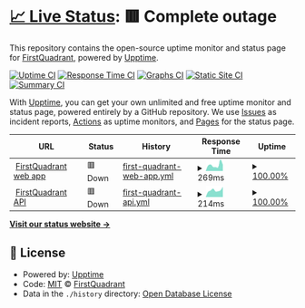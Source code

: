 # [📈 Live Status](https://firstquadrant-ai.github.io/status): <!--live status--> **🟥 Complete outage**

This repository contains the open-source uptime monitor and status page for [FirstQuadrant](https://firstquadrant.ai), powered by [Upptime](https://github.com/upptime/upptime).

[![Uptime CI](https://github.com/firstquadrant-ai/status/workflows/Uptime%20CI/badge.svg)](https://github.com/firstquadrant-ai/status/actions?query=workflow%3A%22Uptime+CI%22)
[![Response Time CI](https://github.com/firstquadrant-ai/status/workflows/Response%20Time%20CI/badge.svg)](https://github.com/firstquadrant-ai/status/actions?query=workflow%3A%22Response+Time+CI%22)
[![Graphs CI](https://github.com/firstquadrant-ai/status/workflows/Graphs%20CI/badge.svg)](https://github.com/firstquadrant-ai/status/actions?query=workflow%3A%22Graphs+CI%22)
[![Static Site CI](https://github.com/firstquadrant-ai/status/workflows/Static%20Site%20CI/badge.svg)](https://github.com/firstquadrant-ai/status/actions?query=workflow%3A%22Static+Site+CI%22)
[![Summary CI](https://github.com/firstquadrant-ai/status/workflows/Summary%20CI/badge.svg)](https://github.com/firstquadrant-ai/status/actions?query=workflow%3A%22Summary+CI%22)

With [Upptime](https://upptime.js.org), you can get your own unlimited and free uptime monitor and status page, powered entirely by a GitHub repository. We use [Issues](https://github.com/firstquadrant-ai/status/issues) as incident reports, [Actions](https://github.com/firstquadrant-ai/status/actions) as uptime monitors, and [Pages](https://firstquadrant-ai.github.io/status) for the status page.

<!--start: status pages-->
<!-- This summary is generated by Upptime (https://github.com/upptime/upptime) -->
<!-- Do not edit this manually, your changes will be overwritten -->
<!-- prettier-ignore -->
| URL | Status | History | Response Time | Uptime |
| --- | ------ | ------- | ------------- | ------ |
| <img alt="" src="https://icons.duckduckgo.com/ip3/firstquadrant.ai.ico" height="13"> [FirstQuadrant web app](https://firstquadrant.ai) | 🟥 Down | [first-quadrant-web-app.yml](https://github.com/firstquadrant-ai/status/commits/HEAD/history/first-quadrant-web-app.yml) | <details><summary><img alt="Response time graph" src="./graphs/first-quadrant-web-app/response-time-week.png" height="20"> 269ms</summary><br><a href="https://status.firstquadrant.ai/history/first-quadrant-web-app"><img alt="Response time 336" src="https://img.shields.io/endpoint?url=https%3A%2F%2Fraw.githubusercontent.com%2Ffirstquadrant-ai%2Fstatus%2FHEAD%2Fapi%2Ffirst-quadrant-web-app%2Fresponse-time.json"></a><br><a href="https://status.firstquadrant.ai/history/first-quadrant-web-app"><img alt="24-hour response time 157" src="https://img.shields.io/endpoint?url=https%3A%2F%2Fraw.githubusercontent.com%2Ffirstquadrant-ai%2Fstatus%2FHEAD%2Fapi%2Ffirst-quadrant-web-app%2Fresponse-time-day.json"></a><br><a href="https://status.firstquadrant.ai/history/first-quadrant-web-app"><img alt="7-day response time 269" src="https://img.shields.io/endpoint?url=https%3A%2F%2Fraw.githubusercontent.com%2Ffirstquadrant-ai%2Fstatus%2FHEAD%2Fapi%2Ffirst-quadrant-web-app%2Fresponse-time-week.json"></a><br><a href="https://status.firstquadrant.ai/history/first-quadrant-web-app"><img alt="30-day response time 283" src="https://img.shields.io/endpoint?url=https%3A%2F%2Fraw.githubusercontent.com%2Ffirstquadrant-ai%2Fstatus%2FHEAD%2Fapi%2Ffirst-quadrant-web-app%2Fresponse-time-month.json"></a><br><a href="https://status.firstquadrant.ai/history/first-quadrant-web-app"><img alt="1-year response time 328" src="https://img.shields.io/endpoint?url=https%3A%2F%2Fraw.githubusercontent.com%2Ffirstquadrant-ai%2Fstatus%2FHEAD%2Fapi%2Ffirst-quadrant-web-app%2Fresponse-time-year.json"></a></details> | <details><summary><a href="https://status.firstquadrant.ai/history/first-quadrant-web-app">100.00%</a></summary><a href="https://status.firstquadrant.ai/history/first-quadrant-web-app"><img alt="All-time uptime 99.99%" src="https://img.shields.io/endpoint?url=https%3A%2F%2Fraw.githubusercontent.com%2Ffirstquadrant-ai%2Fstatus%2FHEAD%2Fapi%2Ffirst-quadrant-web-app%2Fuptime.json"></a><br><a href="https://status.firstquadrant.ai/history/first-quadrant-web-app"><img alt="24-hour uptime 100.00%" src="https://img.shields.io/endpoint?url=https%3A%2F%2Fraw.githubusercontent.com%2Ffirstquadrant-ai%2Fstatus%2FHEAD%2Fapi%2Ffirst-quadrant-web-app%2Fuptime-day.json"></a><br><a href="https://status.firstquadrant.ai/history/first-quadrant-web-app"><img alt="7-day uptime 100.00%" src="https://img.shields.io/endpoint?url=https%3A%2F%2Fraw.githubusercontent.com%2Ffirstquadrant-ai%2Fstatus%2FHEAD%2Fapi%2Ffirst-quadrant-web-app%2Fuptime-week.json"></a><br><a href="https://status.firstquadrant.ai/history/first-quadrant-web-app"><img alt="30-day uptime 99.90%" src="https://img.shields.io/endpoint?url=https%3A%2F%2Fraw.githubusercontent.com%2Ffirstquadrant-ai%2Fstatus%2FHEAD%2Fapi%2Ffirst-quadrant-web-app%2Fuptime-month.json"></a><br><a href="https://status.firstquadrant.ai/history/first-quadrant-web-app"><img alt="1-year uptime 99.98%" src="https://img.shields.io/endpoint?url=https%3A%2F%2Fraw.githubusercontent.com%2Ffirstquadrant-ai%2Fstatus%2FHEAD%2Fapi%2Ffirst-quadrant-web-app%2Fuptime-year.json"></a></details>
| <img alt="" src="https://icons.duckduckgo.com/ip3/firstquadrant.ai.ico" height="13"> [FirstQuadrant API](https://firstquadrant.ai/api/health) | 🟥 Down | [first-quadrant-api.yml](https://github.com/firstquadrant-ai/status/commits/HEAD/history/first-quadrant-api.yml) | <details><summary><img alt="Response time graph" src="./graphs/first-quadrant-api/response-time-week.png" height="20"> 214ms</summary><br><a href="https://status.firstquadrant.ai/history/first-quadrant-api"><img alt="Response time 218" src="https://img.shields.io/endpoint?url=https%3A%2F%2Fraw.githubusercontent.com%2Ffirstquadrant-ai%2Fstatus%2FHEAD%2Fapi%2Ffirst-quadrant-api%2Fresponse-time.json"></a><br><a href="https://status.firstquadrant.ai/history/first-quadrant-api"><img alt="24-hour response time 113" src="https://img.shields.io/endpoint?url=https%3A%2F%2Fraw.githubusercontent.com%2Ffirstquadrant-ai%2Fstatus%2FHEAD%2Fapi%2Ffirst-quadrant-api%2Fresponse-time-day.json"></a><br><a href="https://status.firstquadrant.ai/history/first-quadrant-api"><img alt="7-day response time 214" src="https://img.shields.io/endpoint?url=https%3A%2F%2Fraw.githubusercontent.com%2Ffirstquadrant-ai%2Fstatus%2FHEAD%2Fapi%2Ffirst-quadrant-api%2Fresponse-time-week.json"></a><br><a href="https://status.firstquadrant.ai/history/first-quadrant-api"><img alt="30-day response time 272" src="https://img.shields.io/endpoint?url=https%3A%2F%2Fraw.githubusercontent.com%2Ffirstquadrant-ai%2Fstatus%2FHEAD%2Fapi%2Ffirst-quadrant-api%2Fresponse-time-month.json"></a><br><a href="https://status.firstquadrant.ai/history/first-quadrant-api"><img alt="1-year response time 257" src="https://img.shields.io/endpoint?url=https%3A%2F%2Fraw.githubusercontent.com%2Ffirstquadrant-ai%2Fstatus%2FHEAD%2Fapi%2Ffirst-quadrant-api%2Fresponse-time-year.json"></a></details> | <details><summary><a href="https://status.firstquadrant.ai/history/first-quadrant-api">100.00%</a></summary><a href="https://status.firstquadrant.ai/history/first-quadrant-api"><img alt="All-time uptime 99.97%" src="https://img.shields.io/endpoint?url=https%3A%2F%2Fraw.githubusercontent.com%2Ffirstquadrant-ai%2Fstatus%2FHEAD%2Fapi%2Ffirst-quadrant-api%2Fuptime.json"></a><br><a href="https://status.firstquadrant.ai/history/first-quadrant-api"><img alt="24-hour uptime 99.99%" src="https://img.shields.io/endpoint?url=https%3A%2F%2Fraw.githubusercontent.com%2Ffirstquadrant-ai%2Fstatus%2FHEAD%2Fapi%2Ffirst-quadrant-api%2Fuptime-day.json"></a><br><a href="https://status.firstquadrant.ai/history/first-quadrant-api"><img alt="7-day uptime 100.00%" src="https://img.shields.io/endpoint?url=https%3A%2F%2Fraw.githubusercontent.com%2Ffirstquadrant-ai%2Fstatus%2FHEAD%2Fapi%2Ffirst-quadrant-api%2Fuptime-week.json"></a><br><a href="https://status.firstquadrant.ai/history/first-quadrant-api"><img alt="30-day uptime 99.86%" src="https://img.shields.io/endpoint?url=https%3A%2F%2Fraw.githubusercontent.com%2Ffirstquadrant-ai%2Fstatus%2FHEAD%2Fapi%2Ffirst-quadrant-api%2Fuptime-month.json"></a><br><a href="https://status.firstquadrant.ai/history/first-quadrant-api"><img alt="1-year uptime 99.91%" src="https://img.shields.io/endpoint?url=https%3A%2F%2Fraw.githubusercontent.com%2Ffirstquadrant-ai%2Fstatus%2FHEAD%2Fapi%2Ffirst-quadrant-api%2Fuptime-year.json"></a></details>

<!--end: status pages-->

[**Visit our status website →**](https://firstquadrant-ai.github.io/status)

## 📄 License

- Powered by: [Upptime](https://github.com/upptime/upptime)
- Code: [MIT](./LICENSE) © [FirstQuadrant](https://firstquadrant.ai)
- Data in the `./history` directory: [Open Database License](https://opendatacommons.org/licenses/odbl/1-0/)
